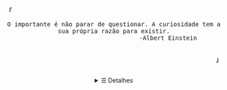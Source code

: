 <p align="left"><strong><samp>「</samp></strong></p><p align="center">
    <samp>
    O importante é não parar de questionar. A curiosidade tem a sua própria razão para existir.
    <br>
      &nbsp&nbsp&nbsp&nbsp&nbsp&nbsp&nbsp&nbsp&nbsp&nbsp&nbsp&nbsp&nbsp&nbsp&nbsp&nbsp&nbsp&nbsp&nbsp&nbsp&nbsp&nbsp&nbsp&nbsp&nbsp&nbsp&nbsp&nbsp&nbsp -Albert Einstein
    </br>
    </samp>
    <br>
</p><p align="right"><strong><samp>」</samp></strong></p>
<br>
<details align="center">
<summary>&#9776; Detalhes</summary>
    <h2></h2>
    <br>
    <p align="center">
        <samp>
        <a href="mailto:mateusbritoluz@gmail.com" target="_blank">E-Mail</a> •
        <a href="https://twitch.tv/systemwhoami" target="_blank">Twitch</a> •
        <a href="https://instagram/systemwhoami" target="_blank">Intagram</a> •
        <a href="https://systemwhoami.github.io" target="_blank">Website</a>
        </samp>
    </p>
    <h2></h2>
    <p align="center">
        <a href="#" target="_blank">
            <img alt="Mais Usados" src="https://github-readme-stats.vercel.app/api/top-langs/?bg_color=00000000&layout=compact&username=systemwhoami&hide_border=true&title_color=c9d1d9&text_color=c3c5cd"/>
            <img alt="GitHub Stats" src="https://github-readme-stats.vercel.app/api?bg_color=00000000&username=systemwhoami&show_icons=true&include_all_commits=true&count_private=true&hide=commits&hide_border=true&icon_color=4C566A&title_color=c9d1d9&text_color=c3c5cd"/>
        </a>
    </p>
    <h2></h2>
    <p align="center">
        <a target="_blank" href="https://spotify-github-profile.vercel.app/api/view?uid=hidyoazagi04y9bcm0q664ru1&redirect=true">
            <img width="100%" alt="Ouvindo Agora" src="https://spotify-github-profile.vercel.app/api/view?uid=hidyoazagi04y9bcm0q664ru1&cover_image=true&theme=novatorem"/>
        </a>
    </p>
</details>
